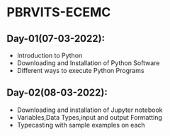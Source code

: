 # PBRVITS-ECEMC

## Day-01(07-03-2022):
  - Introduction to Python
  - Downloading and Installation of Python Software
  - Different ways to execute Python Programs

## Day-02(08-03-2022):
  - Downloading and installation of Jupyter notebook
  - Variables,Data Types,input and output Formatting
  - Typecasting with sample examples on each
